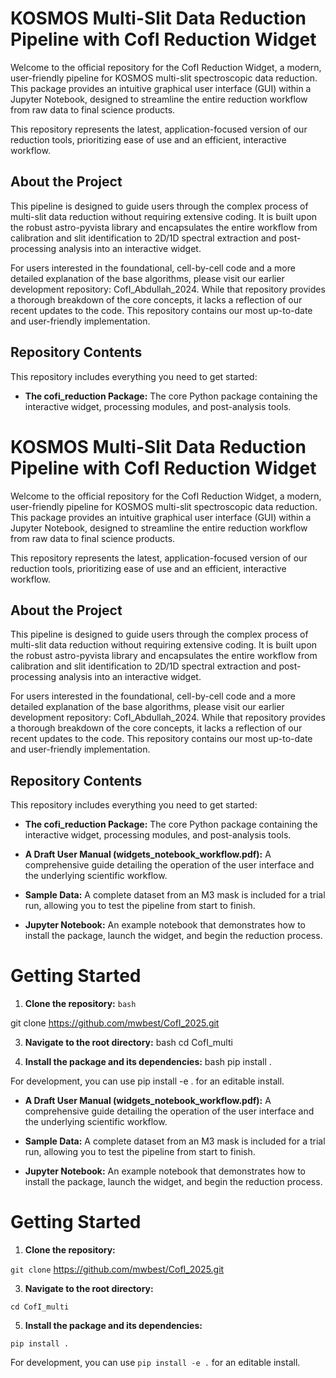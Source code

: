 # KOSMOS Multi-Slit Data Reduction Pipeline with CofI Reduction Widget

Welcome to the official repository for the CofI Reduction Widget, a modern, user-friendly pipeline for KOSMOS multi-slit spectroscopic data reduction. This package provides an intuitive graphical user interface (GUI) within a Jupyter Notebook, designed to streamline the entire reduction workflow from raw data to final science products.

This repository represents the latest, application-focused version of our reduction tools, prioritizing ease of use and an efficient, interactive workflow.

## About the Project

This pipeline is designed to guide users through the complex process of multi-slit data reduction without requiring extensive coding. It is built upon the robust astro-pyvista library and encapsulates the entire workflow from calibration and slit identification to 2D/1D spectral extraction and post-processing analysis into an interactive widget.

For users interested in the foundational, cell-by-cell code and a more detailed explanation of the base algorithms, please visit our earlier development repository: CofI_Abdullah_2024. While that repository provides a thorough breakdown of the core concepts, it lacks a reflection of our recent updates to the code. This repository contains our most up-to-date and user-friendly implementation.

## Repository Contents

This repository includes everything you need to get started:

- **The cofi_reduction Package:** The core Python package containing the interactive widget, processing modules, and post-analysis tools.
# KOSMOS Multi-Slit Data Reduction Pipeline with CofI Reduction Widget

Welcome to the official repository for the CofI Reduction Widget, a modern, user-friendly pipeline for KOSMOS multi-slit spectroscopic data reduction. This package provides an intuitive graphical user interface (GUI) within a Jupyter Notebook, designed to streamline the entire reduction workflow from raw data to final science products.

This repository represents the latest, application-focused version of our reduction tools, prioritizing ease of use and an efficient, interactive workflow.

## About the Project

This pipeline is designed to guide users through the complex process of multi-slit data reduction without requiring extensive coding. It is built upon the robust astro-pyvista library and encapsulates the entire workflow from calibration and slit identification to 2D/1D spectral extraction and post-processing analysis into an interactive widget.

For users interested in the foundational, cell-by-cell code and a more detailed explanation of the base algorithms, please visit our earlier development repository: CofI_Abdullah_2024. While that repository provides a thorough breakdown of the core concepts, it lacks a reflection of our recent updates to the code. This repository contains our most up-to-date and user-friendly implementation.

## Repository Contents

This repository includes everything you need to get started:

- **The cofi_reduction Package:** The core Python package containing the interactive widget, processing modules, and post-analysis tools.

- **A Draft User Manual (widgets_notebook_workflow.pdf):** A comprehensive guide detailing the operation of the user interface and the underlying scientific workflow.

- **Sample Data:** A complete dataset from an M3 mask is included for a trial run, allowing you to test the pipeline from start to finish.

- **Jupyter Notebook:** An example notebook that demonstrates how to install the package, launch the widget, and begin the reduction process.
# Getting Started

1. **Clone the repository:**
```bash```

git clone https://github.com/mwbest/CofI_2025.git

3. **Navigate to the root directory:**
  bash
cd CofI_multi

5. **Install the package and its dependencies:**
  bash
pip install .

For development, you can use pip install -e . for an editable install.

- **A Draft User Manual (widgets_notebook_workflow.pdf):** A comprehensive guide detailing the operation of the user interface and the underlying scientific workflow.

- **Sample Data:** A complete dataset from an M3 mask is included for a trial run, allowing you to test the pipeline from start to finish.

- **Jupyter Notebook:** An example notebook that demonstrates how to install the package, launch the widget, and begin the reduction process.
# Getting Started

1. **Clone the repository:**

  ```git clone``` https://github.com/mwbest/CofI_2025.git

3. **Navigate to the root directory:**

  ```cd CofI_multi```

5. **Install the package and its dependencies:**

  ```pip install .```

For development, you can use ```pip install -e .``` for an editable install.
